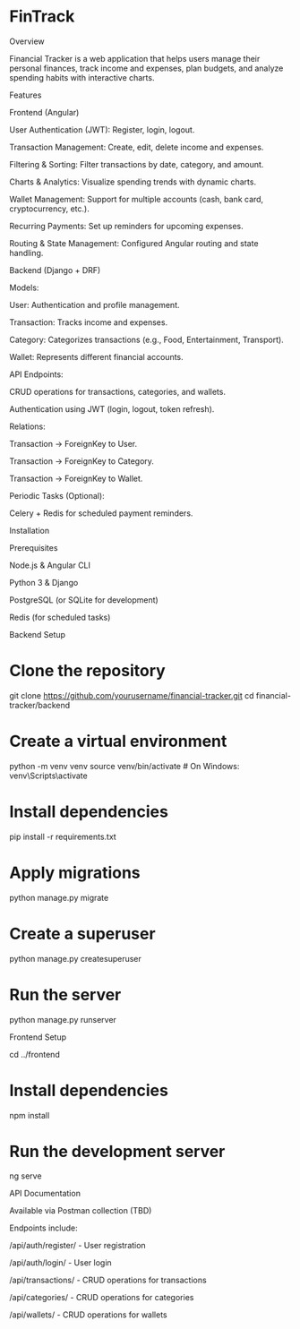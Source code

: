 # FinTrack

Overview

Financial Tracker is a web application that helps users manage their personal finances, track income and expenses, plan budgets, and analyze spending habits with interactive charts.

Features

Frontend (Angular)

User Authentication (JWT): Register, login, logout.

Transaction Management: Create, edit, delete income and expenses.

Filtering & Sorting: Filter transactions by date, category, and amount.

Charts & Analytics: Visualize spending trends with dynamic charts.

Wallet Management: Support for multiple accounts (cash, bank card, cryptocurrency, etc.).

Recurring Payments: Set up reminders for upcoming expenses.

Routing & State Management: Configured Angular routing and state handling.

Backend (Django + DRF)

Models:

User: Authentication and profile management.

Transaction: Tracks income and expenses.

Category: Categorizes transactions (e.g., Food, Entertainment, Transport).

Wallet: Represents different financial accounts.

API Endpoints:

CRUD operations for transactions, categories, and wallets.

Authentication using JWT (login, logout, token refresh).

Relations:

Transaction -> ForeignKey to User.

Transaction -> ForeignKey to Category.

Transaction -> ForeignKey to Wallet.

Periodic Tasks (Optional):

Celery + Redis for scheduled payment reminders.

Installation

Prerequisites

Node.js & Angular CLI

Python 3 & Django

PostgreSQL (or SQLite for development)

Redis (for scheduled tasks)

Backend Setup

# Clone the repository
git clone https://github.com/yourusername/financial-tracker.git
cd financial-tracker/backend

# Create a virtual environment
python -m venv venv
source venv/bin/activate  # On Windows: venv\Scripts\activate

# Install dependencies
pip install -r requirements.txt

# Apply migrations
python manage.py migrate

# Create a superuser
python manage.py createsuperuser

# Run the server
python manage.py runserver

Frontend Setup

cd ../frontend

# Install dependencies
npm install

# Run the development server
ng serve

API Documentation

Available via Postman collection (TBD)

Endpoints include:

/api/auth/register/ - User registration

/api/auth/login/ - User login

/api/transactions/ - CRUD operations for transactions

/api/categories/ - CRUD operations for categories

/api/wallets/ - CRUD operations for wallets

